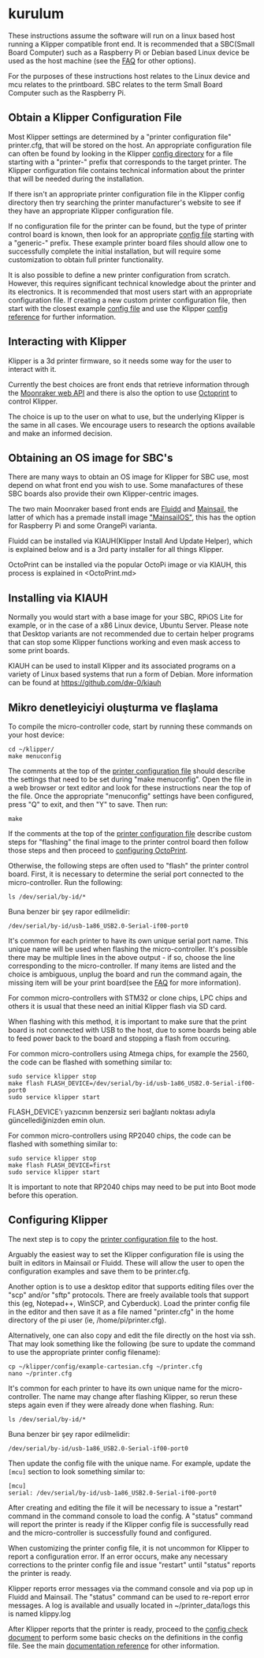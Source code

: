 # kurulum

These instructions assume the software will run on a linux based host running a Klipper compatible front end. It is recommended that a SBC(Small Board Computer) such as a Raspberry Pi or Debian based Linux device be used as the host machine (see the [FAQ](FAQ.md#can-i-run-klipper-on-something-other-than-a-raspberry-pi-3) for other options).

For the purposes of these instructions host relates to the Linux device and mcu relates to the printboard. SBC relates to the term Small Board Computer such as the Raspberry Pi.

## Obtain a Klipper Configuration File

Most Klipper settings are determined by a "printer configuration file" printer.cfg, that will be stored on the host. An appropriate configuration file can often be found by looking in the Klipper [config directory](../config/) for a file starting with a "printer-" prefix that corresponds to the target printer. The Klipper configuration file contains technical information about the printer that will be needed during the installation.

If there isn't an appropriate printer configuration file in the Klipper config directory then try searching the printer manufacturer's website to see if they have an appropriate Klipper configuration file.

If no configuration file for the printer can be found, but the type of printer control board is known, then look for an appropriate [config file](../config/) starting with a "generic-" prefix. These example printer board files should allow one to successfully complete the initial installation, but will require some customization to obtain full printer functionality.

It is also possible to define a new printer configuration from scratch. However, this requires significant technical knowledge about the printer and its electronics. It is recommended that most users start with an appropriate configuration file. If creating a new custom printer configuration file, then start with the closest example [config file](../config/) and use the Klipper [config reference](Config_Reference.md) for further information.

## Interacting with Klipper

Klipper is a 3d printer firmware, so it needs some way for the user to interact with it.

Currently the best choices are front ends that retrieve information through the [Moonraker web API](https://moonraker.readthedocs.io/) and there is also the option to use [Octoprint](https://octoprint.org/) to control Klipper.

The choice is up to the user on what to use, but the underlying Klipper is the same in all cases. We encourage users to research the options available and make an informed decision.

## Obtaining an OS image for SBC's

There are many ways to obtain an OS image for Klipper for SBC use, most depend on what front end you wish to use. Some manafactures of these SBC boards also provide their own Klipper-centric images.

The two main Moonraker based front ends are [Fluidd](https://docs.fluidd.xyz/) and [Mainsail](https://docs.mainsail.xyz/), the latter of which has a premade install image ["MainsailOS"](http://docs.mainsailOS.xyz), this has the option for Raspberry Pi and some OrangePi varianta.

Fluidd can be installed via KIAUH(Klipper Install And Update Helper), which is explained below and is a 3rd party installer for all things Klipper.

OctoPrint can be installed via the popular OctoPi image or via KIAUH, this process is explained in <OctoPrint.md>

## Installing via KIAUH

Normally you would start with a base image for your SBC, RPiOS Lite for example, or in the case of a x86 Linux device, Ubuntu Server. Please note that Desktop variants are not recommended due to certain helper programs that can stop some Klipper functions working and even mask access to some print boards.

KIAUH can be used to install Klipper and its associated programs on a variety of Linux based systems that run a form of Debian. More information can be found at https://github.com/dw-0/kiauh

## Mikro denetleyiciyi oluşturma ve flaşlama

To compile the micro-controller code, start by running these commands on your host device:

```
cd ~/klipper/
make menuconfig
```

The comments at the top of the [printer configuration file](#obtain-a-klipper-configuration-file) should describe the settings that need to be set during "make menuconfig". Open the file in a web browser or text editor and look for these instructions near the top of the file. Once the appropriate "menuconfig" settings have been configured, press "Q" to exit, and then "Y" to save. Then run:

```
make
```

If the comments at the top of the [printer configuration file](#obtain-a-klipper-configuration-file) describe custom steps for "flashing" the final image to the printer control board then follow those steps and then proceed to [configuring OctoPrint](#configuring-octoprint-to-use-klipper).

Otherwise, the following steps are often used to "flash" the printer control board. First, it is necessary to determine the serial port connected to the micro-controller. Run the following:

```
ls /dev/serial/by-id/*
```

Buna benzer bir şey rapor edilmelidir:

```
/dev/serial/by-id/usb-1a86_USB2.0-Serial-if00-port0
```

It's common for each printer to have its own unique serial port name. This unique name will be used when flashing the micro-controller. It's possible there may be multiple lines in the above output - if so, choose the line corresponding to the micro-controller. If many items are listed and the choice is ambiguous, unplug the board and run the command again, the missing item will be your print board(see the [FAQ](FAQ.md#wheres-my-serial-port) for more information).

For common micro-controllers with STM32 or clone chips, LPC chips and others it is usual that these need an initial Klipper flash via SD card.

When flashing with this method, it is important to make sure that the print board is not connected with USB to the host, due to some boards being able to feed power back to the board and stopping a flash from occuring.

For common micro-controllers using Atmega chips, for example the 2560, the code can be flashed with something similar to:

```
sudo service klipper stop
make flash FLASH_DEVICE=/dev/serial/by-id/usb-1a86_USB2.0-Serial-if00-port0
sudo service klipper start
```

FLASH_DEVICE'ı yazıcının benzersiz seri bağlantı noktası adıyla güncellediğinizden emin olun.

For common micro-controllers using RP2040 chips, the code can be flashed with something similar to:

```
sudo service klipper stop
make flash FLASH_DEVICE=first
sudo service klipper start
```

It is important to note that RP2040 chips may need to be put into Boot mode before this operation.

## Configuring Klipper

The next step is to copy the [printer configuration file](#obtain-a-klipper-configuration-file) to the host.

Arguably the easiest way to set the Klipper configuration file is using the built in editors in Mainsail or Fluidd. These will allow the user to open the configuration examples and save them to be printer.cfg.

Another option is to use a desktop editor that supports editing files over the "scp" and/or "sftp" protocols. There are freely available tools that support this (eg, Notepad++, WinSCP, and Cyberduck). Load the printer config file in the editor and then save it as a file named "printer.cfg" in the home directory of the pi user (ie, /home/pi/printer.cfg).

Alternatively, one can also copy and edit the file directly on the host via ssh. That may look something like the following (be sure to update the command to use the appropriate printer config filename):

```
cp ~/klipper/config/example-cartesian.cfg ~/printer.cfg
nano ~/printer.cfg
```

It's common for each printer to have its own unique name for the micro-controller. The name may change after flashing Klipper, so rerun these steps again even if they were already done when flashing. Run:

```
ls /dev/serial/by-id/*
```

Buna benzer bir şey rapor edilmelidir:

```
/dev/serial/by-id/usb-1a86_USB2.0-Serial-if00-port0
```

Then update the config file with the unique name. For example, update the `[mcu]` section to look something similar to:

```
[mcu]
serial: /dev/serial/by-id/usb-1a86_USB2.0-Serial-if00-port0
```

After creating and editing the file it will be necessary to issue a "restart" command in the command console to load the config. A "status" command will report the printer is ready if the Klipper config file is successfully read and the micro-controller is successfully found and configured.

When customizing the printer config file, it is not uncommon for Klipper to report a configuration error. If an error occurs, make any necessary corrections to the printer config file and issue "restart" until "status" reports the printer is ready.

Klipper reports error messages via the command console and via pop up in Fluidd and Mainsail. The "status" command can be used to re-report error messages. A log is available and usually located in ~/printer_data/logs this is named klippy.log

After Klipper reports that the printer is ready, proceed to the [config check document](Config_checks.md) to perform some basic checks on the definitions in the config file. See the main [documentation reference](Overview.md) for other information.
